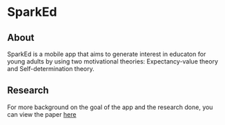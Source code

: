 # SparkEd

## About

SparkEd is a mobile app that aims to generate interest in educaton for young adults by using two motivational theories: Expectancy-value theory and Self-determination theory.

## Research

For more background on the goal of the app and the research done, you can view the paper [here](https://drive.google.com/file/d/0B-YsSnjmK1pJQTJuVG5Ndm5TVU0/view?usp=sharing) 
